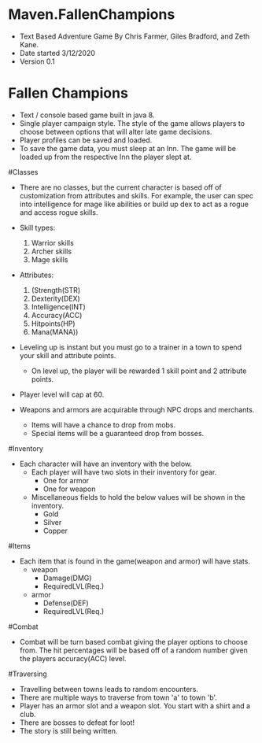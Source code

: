 # Maven.FallenChampions
* Text Based Adventure Game By Chris Farmer, Giles Bradford, and Zeth Kane.
* Date started 3/12/2020
* Version 0.1

# Fallen Champions
* Text / console based game built in java 8.  
* Single player campaign style.  The style of the game allows players to choose between options that will alter late 
game decisions. 
* Player profiles can be saved and loaded.
* To save the game data, you must sleep at an Inn.
The game will be loaded up from the respective Inn the player slept at. 

#Classes
* There are no classes, but the current character is based off of customization from attributes and skills.
For example, the user can spec into intelligence for mage like abilities or build up dex to act as a rogue and access rogue 
skills.  
* Skill types:
    1. Warrior skills
    2. Archer skills
    3. Mage skills
* Attributes: 
    1. (Strength(STR)
    2. Dexterity(DEX)
    3. Intelligence(INT)
    4. Accuracy(ACC)
    5. Hitpoints(HP)
    6. Mana(MANA))
* Leveling up is instant but you must go to a trainer in a town to spend your skill and attribute points. 
    * On level up, the player will be rewarded 1 skill point and 2 attribute points.  
    
* Player level will cap at 60. 

* Weapons and armors are acquirable through NPC drops and merchants.
    * Items will have a chance to drop from mobs. 
    * Special items will be a guaranteed drop from bosses. 
    
#Inventory
* Each character will have an inventory with the below. 
    * Each player will have two slots in their inventory for gear. 
        * One for armor
        * One for weapon
    * Miscellaneous fields to hold the below values will be shown in the inventory. 
        * Gold
        * Silver
        * Copper

#Items
* Each item that is found in the game(weapon and armor) will have stats. 
    * weapon
        * Damage(DMG)
        * RequiredLVL(Req.)
    * armor
        * Defense(DEF)
        * RequiredLVL(Req.)
        
#Combat
* Combat will be turn based combat giving the player options to choose from. The hit percentages will be based off of 
a random number given the players accuracy(ACC) level. 
        
#Traversing
* Travelling between towns leads to random encounters.  
* There are multiple ways to traverse from town 'a' to town 'b'.
* Player has an armor slot and a weapon slot.  You start with a shirt and a club.  
* There are bosses to defeat for loot!
* The story is still being written.
